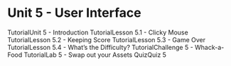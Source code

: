 # Unit 5 - User Interface

TutorialUnit 5 - Introduction
TutorialLesson 5.1 - Clicky Mouse
TutorialLesson 5.2 - Keeping Score
TutorialLesson 5.3 - Game Over
TutorialLesson 5.4 - What’s the Difficulty?
TutorialChallenge 5 - Whack-a-Food
TutorialLab 5 - Swap out your Assets
QuizQuiz 5